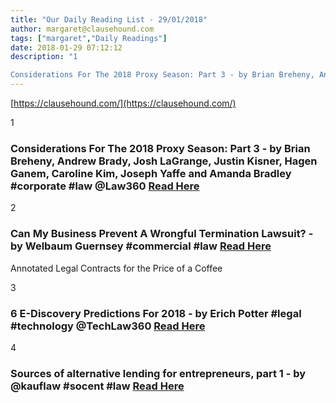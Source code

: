 ```yaml
---
title: "Our Daily Reading List - 29/01/2018"
author: margaret@clausehound.com
tags: ["margaret","Daily Readings"]
date: 2018-01-29 07:12:12
description: "1

Considerations For The 2018 Proxy Season: Part 3 - by Brian Breheny, Andrew Brady, Josh LaGrange, Justin Kisner, Hagen Ganem, Caroline Kim, Joseph Yaffe and Amanda Bradley #corporate #law @Law36..."
---
```


[https://clausehound.com/](https://clausehound.com/)

1

### Considerations For The 2018 Proxy Season: Part 3 - by Brian Breheny, Andrew Brady, Josh LaGrange, Justin Kisner, Hagen Ganem, Caroline Kim, Joseph Yaffe and Amanda Bradley #corporate #law @Law360 [Read Here](https://goo.gl/okw1wt)

 

2

### Can My Business Prevent A Wrongful Termination Lawsuit? - by Welbaum Guernsey #commercial #law [Read Here](https://goo.gl/ezgZVH)

Annotated Legal Contracts
for the Price of a Coffee

3

### 6 E-Discovery Predictions For 2018 - by Erich Potter #legal #technology @TechLaw360 [Read Here](https://goo.gl/bcKHAb)

 

4

### Sources of alternative lending for entrepreneurs, part 1 - by @kauflaw #socent #law [Read Here](https://goo.gl/8iLEJk)

 